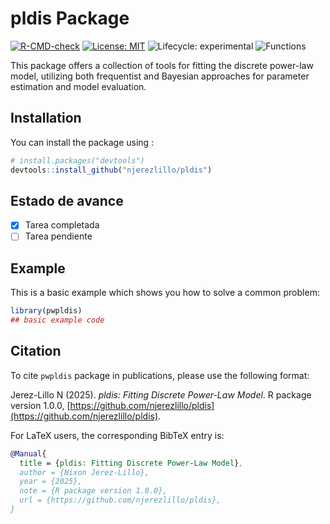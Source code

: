 
# pldis Package

<!-- badges: start -->
[![R-CMD-check](https://github.com/njerezlillo/pldis/actions/workflows/R-CMD-check.yaml/badge.svg)](https://github.com/njerezlillo/pldis/actions/workflows/R-CMD-check.yaml)
[![License: MIT](https://img.shields.io/badge/License-MIT-yellow.svg)](./LICENSE)
![Lifecycle: experimental](https://img.shields.io/badge/Lifecycle-Experimental-orange)
![Functions](https://img.shields.io/badge/Functions-6-lightblue)
<!-- badges: end -->

This package offers a collection of tools for fitting the discrete power-law model, utilizing both frequentist and Bayesian approaches for parameter estimation and model evaluation.

## Installation

You can install the package using :

``` r
# install.packages("devtools")
devtools::install_github("njerezlillo/pldis")
```

## Estado de avance

- [x] Tarea completada
- [ ] Tarea pendiente

## Example

This is a basic example which shows you how to solve a common problem:

``` r
library(pwpldis)
## basic example code
```

## Citation

To cite `pwpldis` package in publications, please use the following format:

Jerez-Lillo N (2025). *pldis: Fitting Discrete Power-Law Model*. R package version 1.0.0, [https://github.com/njerezlillo/pldis](https://github.com/njerezlillo/pldis).

For LaTeX users, the corresponding BibTeX entry is:

```bibtex
@Manual{
  title = {pldis: Fitting Discrete Power-Law Model},
  author = {Nixon Jerez-Lillo},
  year = {2025},
  note = {R package version 1.0.0},
  url = {https://github.com/njerezlillo/pldis},
}
```

